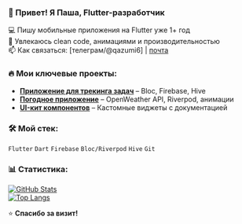 ### 👋 Привет! Я Паша, Flutter-разработчик  

💻 Пишу мобильные приложения на Flutter уже 1+ год  
🚀 Увлекаюсь clean code, анимациями и производительностью  
📫 Как связаться: [телеграм/@qazumi6] | [почта](pgriskevic75@gmail.com)  

### 🔥 Мои ключевые проекты:  
- [**Приложение для трекинга задач**](https://github.com/.../) – Bloc, Firebase, Hive  
- [**Погодное приложение**](https://github.com/.../) – OpenWeather API, Riverpod, анимации  
- [**UI-кит компонентов**](https://github.com/.../) – Кастомные виджеты с документацией  

### 🛠️ Мой стек:  
`Flutter` `Dart` `Firebase` `Bloc/Riverpod` `Hive` `Git`  

### 📊 Статистика:  
[![GitHub Stats](https://github-readme-stats.vercel.app/api?username=pashaxd&show_icons=true&theme=radical)](https://github.com/pashaxd)  
[![Top Langs](https://github-readme-stats.vercel.app/api/top-langs/?username=pashaxd&layout=compact&theme=radical)](https://github.com/pashaxd)  

⭐ **Спасибо за визит!**  
